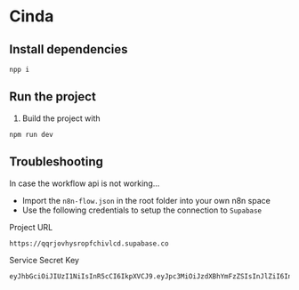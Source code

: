 # Cinda

## Install dependencies

```nodejs
npp i
```

## Run the project

1. Build the project with
```nodejs
npm run dev
```

## Troubleshooting

In case the workflow api is not working...

- Import the `n8n-flow.json` in the root folder into your own n8n space
- Use the following credentials to setup the connection to `Supabase`


Project URL
```
https://qqrjovhysropfchivlcd.supabase.co
```

Service Secret Key
```
eyJhbGciOiJIUzI1NiIsInR5cCI6IkpXVCJ9.eyJpc3MiOiJzdXBhYmFzZSIsInJlZiI6InFxcmpvdmh5c3JvcGZjaGl2bGNkIiwicm9sZSI6InNlcnZpY2Vfcm9sZSIsImlhdCI6MTc0NTQyNzA4MywiZXhwIjoyMDYxMDAzMDgzfQ.LLhq2pzrwvGlO7jlNas4sd4cdlZruT_jxc9dMDw16h0
```
